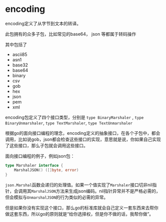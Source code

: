# encoding
encoding定义了从字节到文本的转译。

此包拥有的众多子包，比如常见的base64， json 等都属于转码操作

其中包括了

- ascii85
- asn1
- base32
- base64
- binary
- csv
- gob
- hex
- json
- pem
- xml

encoding包定义了四个接口类型，分别是 `type BinaryMarshaler` , `type BinaryUnmarshaler`, `type TextMarshaler`, `type TextUnmarshaler`

根据go的面向接口编程的理念，encoding定义的抽象接口，在各个子包中，都会调用，比如说gob，json都会检查这些接口的实现，意思就是说，你如果自己实现了这些接口，那么子包就会调用这些接口。

面向接口编程的例子，例如json包：
```go
type Marshaler interface {
    MarshalJSON() ([]byte, error)
}
```

`json.Marshal`函数会递归的处理值。如果一个值实现了`Marshaler`接口切非nil指针，会调用其`MarshalJSON`方法来生成json编码。nil指针异常并不是严格必需的，但会模拟与`UnmarshalJSON`的行为类似的必需的异常。

但是如果你没有实现这个接口，那么go的标准库就会自己定义一套东西来去帮你做这套东西，所以go的原则就是“给你选择权，但是你不做的话，我帮你做”。